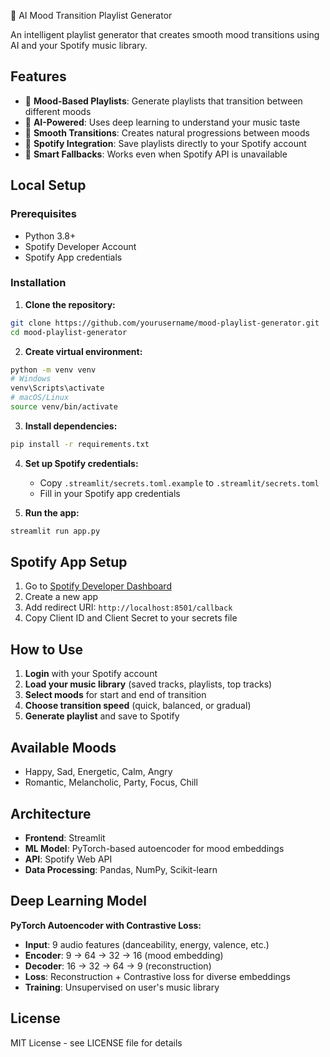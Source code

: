 🎵 AI Mood Transition Playlist Generator

An intelligent playlist generator that creates smooth mood transitions using AI and your Spotify music library.

## Features

- 🎯 **Mood-Based Playlists**: Generate playlists that transition between different moods
- 🤖 **AI-Powered**: Uses deep learning to understand your music taste
- 🎨 **Smooth Transitions**: Creates natural progressions between moods
- 💾 **Spotify Integration**: Save playlists directly to your Spotify account
- 🔄 **Smart Fallbacks**: Works even when Spotify API is unavailable

## Local Setup

### Prerequisites
- Python 3.8+
- Spotify Developer Account
- Spotify App credentials

### Installation

1. **Clone the repository:**
```bash
git clone https://github.com/yourusername/mood-playlist-generator.git
cd mood-playlist-generator
```

2. **Create virtual environment:**
```bash
python -m venv venv
# Windows
venv\Scripts\activate
# macOS/Linux
source venv/bin/activate
```

3. **Install dependencies:**
```bash
pip install -r requirements.txt
```

4. **Set up Spotify credentials:**
   - Copy `.streamlit/secrets.toml.example` to `.streamlit/secrets.toml`
   - Fill in your Spotify app credentials

5. **Run the app:**
```bash
streamlit run app.py
```

## Spotify App Setup

1. Go to [Spotify Developer Dashboard](https://developer.spotify.com/dashboard)
2. Create a new app
3. Add redirect URI: `http://localhost:8501/callback`
4. Copy Client ID and Client Secret to your secrets file

## How to Use

1. **Login** with your Spotify account
2. **Load your music library** (saved tracks, playlists, top tracks)
3. **Select moods** for start and end of transition
4. **Choose transition speed** (quick, balanced, or gradual)
5. **Generate playlist** and save to Spotify

## Available Moods

- Happy, Sad, Energetic, Calm, Angry
- Romantic, Melancholic, Party, Focus, Chill

## Architecture

- **Frontend**: Streamlit
- **ML Model**: PyTorch-based autoencoder for mood embeddings
- **API**: Spotify Web API
- **Data Processing**: Pandas, NumPy, Scikit-learn

## Deep Learning Model

**PyTorch Autoencoder with Contrastive Loss:**
- **Input**: 9 audio features (danceability, energy, valence, etc.)
- **Encoder**: 9 → 64 → 32 → 16 (mood embedding)
- **Decoder**: 16 → 32 → 64 → 9 (reconstruction)
- **Loss**: Reconstruction + Contrastive loss for diverse embeddings
- **Training**: Unsupervised on user's music library

## License

MIT License - see LICENSE file for details

